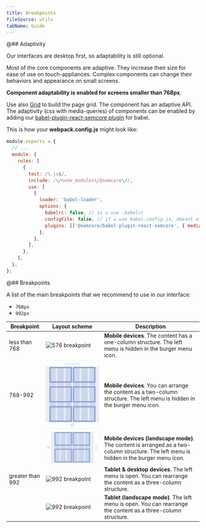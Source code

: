 ```yaml
---
title: Breakpoints
fileSource: utils
tabName: Guide
---
```


@## Adaptivity

Our interfaces are desktop first, so adaptability is still optional.

Most of the core components are adaptive. They increase their size for ease of use on touch-appliances. Complex components can change their behaviors and appearance on small screens.

**Component adaptability is enabled for screens smaller than 768px**.

Use also [Grid](/layout/grid-system/) to build the page grid. The component has an adaptive API.
The adaptivity (css with media-queries) of components can be enabled by adding our [babel-plugin-react-semcore plugin](https://github.com/semrush/intergalactic/blob/master/tools/babel-plugin-react-semcore/README.md) for babel.

This is how your **webpack.config.js** might look like:

```js
module.exports = {
  // ...
  module: {
    rules: [
      {
        test: /\.js$/,
        include: /\/node_modules\/@semcore\//,
        use: [
          {
            loader: 'babel-loader',
            options: {
              babelrc: false, // is u use .babelrc
              configFile: false, // if u use babel.config.js, doesnt affect babelrc option https://babeljs.io/docs/en/options#configfile
              plugins: [['@semcore/babel-plugin-react-semcore', { media: true }]],
            },
          },
        ],
      },
    ],
  },
};
```

@## Breakpoints

A list of the main breakpoints that we recommend to use in our interface:

- `768px`
- `992px`

| Breakpoint       | Layout scheme                                           | Description                                                                                                                              |
| ---------------- | ------------------------------------------------------- | ---------------------------------------------------------------------------------------------------------------------------------------- |
| less than 768    | ![576 breakpoint](static/breakpoints-576.png)           | **Mobile devices**. The content has a one-column structure. The left menu is hidden in the burger menu icon.                             |
| 768-992          | ![768 breakpoint](static/breakpoints-768.png)           | **Mobile devices**. You can arrange the content as a two-column structure. The left menu is hidden in the burger menu icon.              |
|                  | ![768 breakpoint](static/breakpoints-768-landscape.png) | **Mobile devices (landscape mode)**. The content is arranged as a two-column structure. The left menu is hidden in the burger menu icon. |
| greater than 992 | ![992 breakpoint](static/breakpoints-992.png)           | **Tablet & desktop devices**. The left menu is open. You can rearrange the content as a three-column structure.                          |
|                  | ![992 breakpoint](static/breakpoints-992-landscape.png) | **Tablet (landscape mode)**. The left menu is open. You can rearrange the content as a three-column structure.                           |
